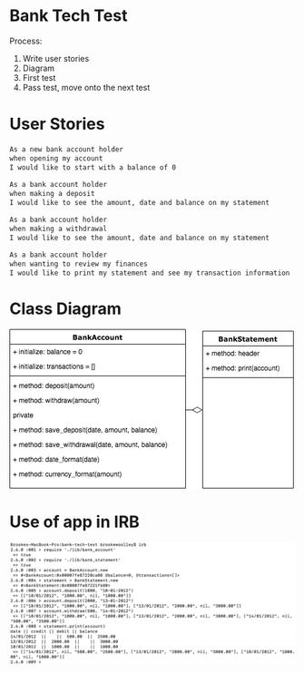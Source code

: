 # Bank Tech Test

Process:

1.  Write user stories
2.  Diagram
3.  First test
4.  Pass test, move onto the next test

# User Stories

```
As a new bank account holder
when opening my account
I would like to start with a balance of 0
```

```
As a bank account holder
when making a deposit
I would like to see the amount, date and balance on my statement
```

```
As a bank account holder
when making a withdrawal
I would like to see the amount, date and balance on my statement
```

```
As a bank account holder
when wanting to review my finances
I would like to print my statement and see my transaction information
```

# Class Diagram

![irb](https://github.com/brookewoolley/bank-tech-test/blob/master/classDiagram.png)

# Use of app in IRB

![irb](https://github.com/brookewoolley/bank-tech-test/blob/master/banktestirb.png)
